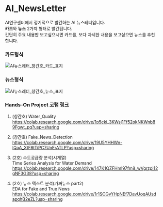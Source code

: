 # AI_NewsLetter

AI연구센터에서 정기적으로 발간하는 AI 뉴스레터입니다. <br>
<b>카드</b>와 <b>뉴스</b> 2가지 형태로 발간됩니다. <br>
간단히 주요 내용만 보고싶으시면 카드를, 보다 자세한 내용을 보고싶으면 뉴스를 추천합니다.

### 카드형식
 ![AI뉴스레터_창간호_카드_표지](https://user-images.githubusercontent.com/96035289/203706295-5df31cac-9c2b-441c-b527-ba8478eaa49f.png)


### 뉴스형식
 ![AI뉴스레터_창간호_뉴스_표지](https://user-images.githubusercontent.com/96035289/203706638-fc7b17f5-6b0b-4fa5-ba29-a8582f118af4.png)


### Hands-On Project 코랩 링크
1) (창간호) Water_Quality <br>
   https://colab.research.google.com/drive/1p5cki_3KWsj1Ff52okNKWnb89Fgwt_pq?usp=sharing
   
2) (창간호) Fake_News_Detection <br>
   https://colab.research.google.com/drive/19U5YHHWn-lQaA_XtF8tTiPC7UnErATLP?usp=sharing
   
3) (2호) 수도공급량 분석(시계열) <br>
   Time Series Analysis for Water Demand <br>
   https://colab.research.google.com/drive/147K1QZFHml97fm8_wVgrzpi12gNF3G38?usp=sharing
   
4) (2호) 뉴스 텍스트 분석(가짜뉴스 part2)   
   EDA for Fake and True News <br>
   https://colab.research.google.com/drive/1r1SCGvYHpNEf7DavUoqAUsdapqhB2eZL?usp=sharing
